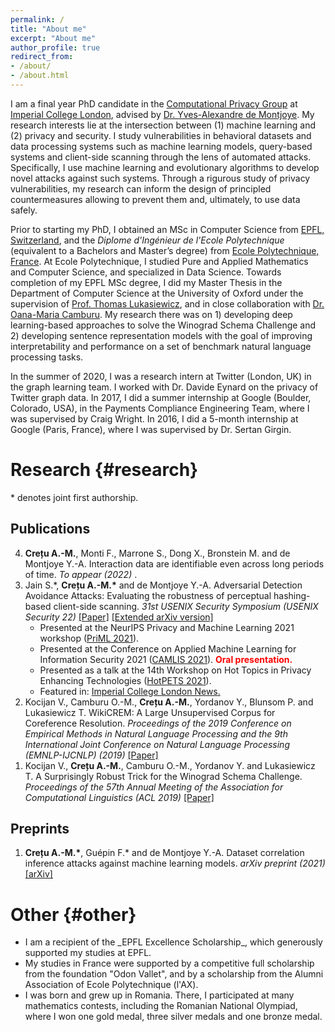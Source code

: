 ```yaml
---
permalink: /
title: "About me"
excerpt: "About me"
author_profile: true
redirect_from:  
- /about/  
- /about.html
---
```


I am a final year PhD candidate in the [Computational Privacy Group](https://cpg.doc.ic.ac.uk/index.html) at [Imperial College London](https://www.imperial.ac.uk/), advised by [Dr. Yves-Alexandre de Montjoye](http://www.demontjoye.com/index.html). My research interests lie at the intersection between (1) machine learning and (2) privacy and security. I study vulnerabilities in behavioral datasets and data processing systems such as machine learning models, query-based systems and client-side scanning through the lens of automated attacks. Specifically, I use machine learning and evolutionary algorithms to develop novel attacks against such systems. Through a rigurous study of privacy vulnerabilities, my research can inform the design of principled countermeasures allowing to prevent them and, ultimately, to use data safely.

Prior to starting my PhD, I obtained an MSc in Computer Science from [EPFL, Switzerland](https://www.epfl.ch/en/), and the _Diplome d'Ingénieur de l'Ecole Polytechnique_ (equivalent to a Bachelors and Master’s degree) from [Ecole Polytechnique, France](https://www.polytechnique.edu/en). At Ecole Polytechnique, I studied Pure and Applied Mathematics and Computer Science, and specialized in Data Science. Towards completion of my EPFL MSc degree, I did my Master Thesis in the Department of Computer Science at the University of Oxford under the supervision of [Prof. Thomas Lukasiewicz](https://www.cs.ox.ac.uk/people/thomas.lukasiewicz/), and in close collaboration with [Dr. Oana-Maria Camburu](https://www.cs.ox.ac.uk/people/oana-maria.camburu/). My research there was on 1) developing deep learning-based approaches to solve the Winograd Schema Challenge and 2) developing sentence representation models with the goal of improving interpretability and performance on a set of benchmark natural language processing tasks.

In the summer of 2020, I was a research intern at Twitter (London, UK) in the graph learning team. I worked with Dr. Davide Eynard on the privacy of Twitter graph data. In 2017, I did a summer internship at Google (Boulder, Colorado, USA), in the Payments Compliance Engineering Team, where I was supervised by Craig Wright. In 2016, I did a 5-month internship at Google (Paris, France), where I was supervised by Dr. Sertan Girgin.

# Research {#research}
\* denotes joint first authorship.

## Publications

<ol reversed>
  <li>
   <b>Crețu A.-M.</b>, Monti F., Marrone S., Dong X., Bronstein M. and de Montjoye Y.-A. Interaction data are identifiable even across long periods of time. <i> To appear (2022) </i>.
  </li>
  
  <li>
    Jain S.*, <b>Crețu A.-M.*</b> and de Montjoye Y.-A. Adversarial Detection Avoidance Attacks: Evaluating the robustness of perceptual hashing-based client-side scanning. <i> 31st USENIX Security Symposium (USENIX Security 22) </i> <a href="https://www.usenix.org/conference/usenixsecurity22/presentation/jain">[Paper]</a> <a href="https://arxiv.org/abs/2106.09820">[Extended arXiv version]</a>
    <ul>
      <li> Presented at the NeurIPS Privacy and Machine Learning 2021 workshop (<a href="https://nips.cc/Conferences/2021/ScheduleMultitrack?event=21873">PriML 2021</a>).</li>
      <li> Presented at the Conference on Applied Machine Learning for Information Security 2021 (<a href="https://www.camlis.org/">CAMLIS 2021</a>). <b><font color="red">Oral presentation.</font></b></li>
      <li> Presented as a talk at the 14th Workshop on Hot Topics in Privacy Enhancing Technologies (<a href="https://petsymposium.org/2021/hotpets.php">HotPETS 2021</a>).</li>
      <li> Featured in: <a href="https://www.imperial.ac.uk/news/231778/proposed-illegal-image-detectors-devices-easily/">Imperial College London News.</a></li>
    </ul>
  </li>
  
  <li> 
    Kocijan V., Camburu O.-M., <b>Crețu A.-M.</b>, Yordanov Y., Blunsom P. and Lukasiewicz T. WikiCREM: A Large Unsupervised Corpus for Coreference Resolution. <i>Proceedings of the 2019 Conference on Empirical Methods in Natural Language Processing and the 9th International Joint Conference on Natural Language Processing (EMNLP-IJCNLP) (2019)</i> <a href="https://aclanthology.org/D19-1439/">[Paper]</a> 
  </li>
  
  <li> 
    Kocijan V., <b>Crețu A.-M.</b>, Camburu O.-M., Yordanov Y. and Lukasiewicz T. A Surprisingly Robust Trick for the Winograd Schema Challenge. <i>Proceedings of the 57th Annual Meeting of the Association for Computational Linguistics (ACL 2019)</i> <a href="https://aclanthology.org/P19-1478/">[Paper]</a>
  </li>
</ol>

## Preprints

<ol reversed>
  <li>
   <b>Crețu A.-M.*</b>, Guépin F.* and de Montjoye Y.-A. Dataset correlation inference attacks against machine learning models. <i> arXiv preprint (2021)</i> <a href="https://arxiv.org/abs/2112.08806">[arXiv]</a>
  </li>
  
 </ol>

# Other {#other}

<ul>
  <li> I am a recipient of the _EPFL Excellence Scholarship_, which generously supported my studies at EPFL.</li>
  <li> My studies in France were supported by a competitive full scholarship from the foundation "Odon Vallet", and by a scholarship from the Alumni Association of Ecole Polytechnique (l'AX).</li>
  <li> I was born and grew up in Romania. There, I participated at many mathematics contests, including the Romanian National Olympiad, where I won one gold medal, three silver medals and one bronze medal.</li>
</ul>
